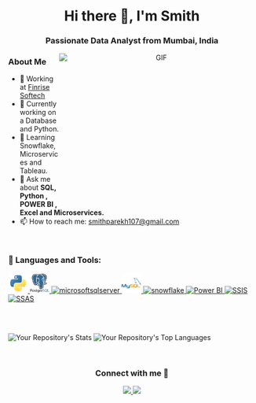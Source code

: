 <!-- Header Section -->
<h1 align="center">Hi there 👋, I'm Smith</h1>
<h3 align="center">Passionate Data Analyst from Mumbai, India</h3>

<!-- Introduction Section -->
<p align="center">
  <img align="right" height="300" width="400" alt="GIF" src="https://media.giphy.com/media/SWoSkN6DxTszqIKEqv/giphy.gif">
</p>

### About Me

- 🔭 Working at [Finrise Softech](https://phoenix.tech/griffyn/)
- 🌱 Currently working on a Database and Python.
- 🌱 Learning Snowflake, Microservices and Tableau.
- 💬 Ask me about **SQL, Python , POWER BI , Excel and Microservices.**
- 📫 How to reach me: [smithparekh107@gmail.com](mailto:smithparekh107@gmail.com)
<!-- - 📄 [Resume](https://github.com/mozzam123/mozzam123/blob/main/Mozzam's%20Resume.pdf)-->

<br/>

<!-- Skills Section -->
### 🔨 Languages and Tools:

<p align="left"> 
  <a href="https://www.python.org" target="_blank" rel="noreferrer"> 
    <img src="https://raw.githubusercontent.com/devicons/devicon/master/icons/python/python-original.svg" alt="python" width="40" height="40"/> 
  </a> 
  <a href="https://www.postgresql.org" target="_blank" rel="noreferrer"> 
    <img src="https://raw.githubusercontent.com/devicons/devicon/master/icons/postgresql/postgresql-original-wordmark.svg" alt="postgresql" width="40" height="40"/> 
  </a> 
  <a href="https://www.snowflake.com/" target="_blank" rel="noreferrer">
      <img src="https://cdn.jsdelivr.net/gh/devicons/devicon@latest/icons/microsoftsqlserver/microsoftsqlserver-original-wordmark.svg" alt="microsoftsqlserver" width="40" height="40"/>
  </a>
  <a href="https://www.mysql.com/" target="_blank" rel="noreferrer"> 
    <img src="https://raw.githubusercontent.com/devicons/devicon/master/icons/mysql/mysql-original-wordmark.svg" alt="mysql" width="40" height="40"/>
  </a> 
  <a href="https://www.mysql.com/" target="_blank" rel="noreferrer"> 
    <img src="https://avatars.githubusercontent.com/u/58992620?s=200&v=4" alt="snowflake" width="40" height="40"/>
  </a> 
  <a href="https://powerbi.microsoft.com/" target="_blank" rel="noreferrer"> 
    <img src="https://1000logos.net/wp-content/uploads/2022/12/Power-BI-Logo-500x281.png"alt="Power BI" width="60" height="40"/>
  </a>
  <a href="https://docs.microsoft.com/en-us/sql/integration-services/" target="_blank" rel="noreferrer"> 
    <img src="https://static.javatpoint.com/tutorial/ssis/images/ssis-tutorial.jpg" alt="SSIS" width="40" height="40"/>
  </a>
  <a href="https://docs.microsoft.com/en-us/sql/analysis-services/" target="_blank" rel="noreferrer"> 
    <img src="https://www.cdata.com/ui/img/logo-ssas.png" alt="SSAS" width="80" height="50"/>
  </a>



</p>

<br/>

<!-- Deployment Section -->
<!--### Deploy ⚙-->
<!--
<p align="left">
  <a href="https://aws.amazon.com" target="_blank" rel="noreferrer"> 
    <img src="https://raw.githubusercontent.com/devicons/devicon/master/icons/amazonwebservices/amazonwebservices-original-wordmark.svg" alt="aws" width="40" height="40"/> 
  </a> 
  <a href="https://www.gnu.org/software/bash/" target="_blank" rel="noreferrer"> 
    <img src="https://www.vectorlogo.zone/logos/gnu_bash/gnu_bash-icon.svg" alt="bash" width="40" height="40"/> 
  </a> 
</p>
--!>

<br/>

<!-- GitHub Stats Section -->
![Your Repository's Stats](https://github-readme-stats-sigma-five.vercel.app/api?username=smithparekh&theme=dark&hide_border=false&include_all_commits=true&count_private=true)
![Your Repository's Top Languages](https://github-readme-stats-sigma-five.vercel.app/api/top-langs/?username=smithparekh&layout=compact&theme=dark&card_width=400)

<br/>

<!-- Connect with Me Section -->
<h3 align="center">Connect with me 🤝</h3>

<p align="center">
  <a target="_blank" href="https://www.linkedin.com/in/SMITH PAREKH/">
    <img src="https://img.icons8.com/doodle/40/000000/linkedin--v2.png">
  </a>
  <a target="_blank" href="https://github.com/smithparekh">
    <img src="https://img.icons8.com/doodle/40/000000/github--v1.png">
  </a>
</p>
